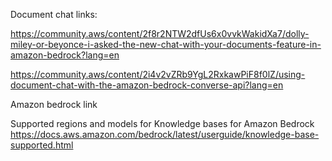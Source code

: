 Document chat links:

https://community.aws/content/2f8r2NTW2dfUs6x0vvkWakidXa7/dolly-miley-or-beyonce-i-asked-the-new-chat-with-your-documents-feature-in-amazon-bedrock?lang=en

https://community.aws/content/2i4v2vZRb9YgL2RxkawPiF8f0lZ/using-document-chat-with-the-amazon-bedrock-converse-api?lang=en

Amazon bedrock link

Supported regions and models for Knowledge bases for Amazon Bedrock
https://docs.aws.amazon.com/bedrock/latest/userguide/knowledge-base-supported.html


